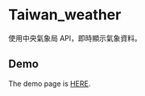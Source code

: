 # Taiwan_weather
使用中央氣象局 API，即時顯示氣象資料。

## Demo
The demo page is [HERE](http://bookstore.lionfree.net/taiwan_weather/).
